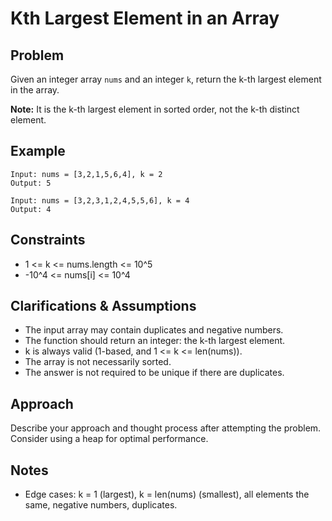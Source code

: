 # Kth Largest Element in an Array

## Problem
Given an integer array `nums` and an integer `k`, return the k-th largest element in the array.

**Note:** It is the k-th largest element in sorted order, not the k-th distinct element.

## Example
```
Input: nums = [3,2,1,5,6,4], k = 2
Output: 5

Input: nums = [3,2,3,1,2,4,5,5,6], k = 4
Output: 4
```

## Constraints
- 1 <= k <= nums.length <= 10^5
- -10^4 <= nums[i] <= 10^4

## Clarifications & Assumptions
- The input array may contain duplicates and negative numbers.
- The function should return an integer: the k-th largest element.
- k is always valid (1-based, and 1 <= k <= len(nums)).
- The array is not necessarily sorted.
- The answer is not required to be unique if there are duplicates.

## Approach
Describe your approach and thought process after attempting the problem. Consider using a heap for optimal performance.

## Notes
- Edge cases: k = 1 (largest), k = len(nums) (smallest), all elements the same, negative numbers, duplicates. 
